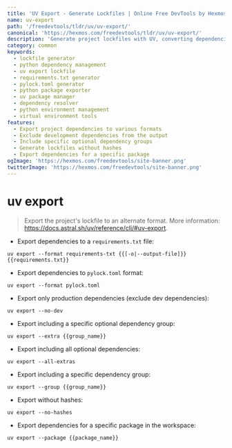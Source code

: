 ```yaml
---
title: 'UV Export - Generate Lockfiles | Online Free DevTools by Hexmos'
name: uv-export
path: '/freedevtools/tldr/uv/uv-export/'
canonical: 'https://hexmos.com/freedevtools/tldr/uv/uv-export/'
description: 'Generate project lockfiles with UV, converting dependencies to requirements.txt or pylock.toml. Exclude dev dependencies and manage groups. Free online tool, no registration required.'
category: common
keywords:
  - lockfile generator
  - python dependency management
  - uv export lockfile
  - requirements.txt generator
  - pylock.toml generator
  - python package exporter
  - uv package manager
  - dependency resolver
  - python environment management
  - virtual environment tools
features:
  - Export project dependencies to various formats
  - Exclude development dependencies from the output
  - Include specific optional dependency groups
  - Generate lockfiles without hashes
  - Export dependencies for a specific package
ogImage: 'https://hexmos.com/freedevtools/site-banner.png'
twitterImage: 'https://hexmos.com/freedevtools/site-banner.png'
---
```


# uv export

> Export the project's lockfile to an alternate format.
> More information: <https://docs.astral.sh/uv/reference/cli/#uv-export>.

- Export dependencies to a `requirements.txt` file:

`uv export --format requirements-txt {{[-o|--output-file]}} {{requirements.txt}}`

- Export dependencies to `pylock.toml` format:

`uv export --format pylock.toml`

- Export only production dependencies (exclude dev dependencies):

`uv export --no-dev`

- Export including a specific optional dependency group:

`uv export --extra {{group_name}}`

- Export including all optional dependencies:

`uv export --all-extras`

- Export including a specific dependency group:

`uv export --group {{group_name}}`

- Export without hashes:

`uv export --no-hashes`

- Export dependencies for a specific package in the workspace:

`uv export --package {{package_name}}`
